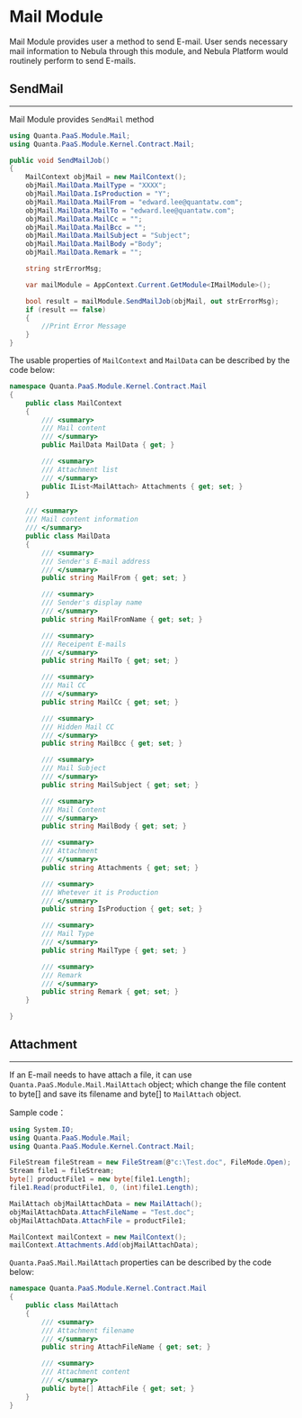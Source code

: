 Mail Module
================

Mail Module provides user a method to send E-mail. User sends necessary mail information to Nebula through this module, and Nebula Platform would routinely perform to send E-mails.

## SendMail
----------------

Mail Module provides `SendMail` method  

```csharp
using Quanta.PaaS.Module.Mail;
using Quanta.PaaS.Module.Kernel.Contract.Mail;

public void SendMailJob()
{
    MailContext objMail = new MailContext();
    objMail.MailData.MailType = "XXXX";
    objMail.MailData.IsProduction = "Y";
    objMail.MailData.MailFrom = "edward.lee@quantatw.com";
    objMail.MailData.MailTo = "edward.lee@quantatw.com";
    objMail.MailData.MailCc = "";
    objMail.MailData.MailBcc = "";
    objMail.MailData.MailSubject = "Subject";
    objMail.MailData.MailBody ="Body";
    objMail.MailData.Remark = "";

    string strErrorMsg;

    var mailModule = AppContext.Current.GetModule<IMailModule>();

    bool result = mailModule.SendMailJob(objMail, out strErrorMsg);
    if (result == false)
    {
        //Print Error Message
    }
}

```

The usable properties of `MailContext` and `MailData` can be described by the code below:

```csharp
namespace Quanta.PaaS.Module.Kernel.Contract.Mail
{
    public class MailContext
    {
        /// <summary>
        /// Mail content
        /// </summary>
        public MailData MailData { get; }

        /// <summary>
        /// Attachment list
        /// </summary>
        public IList<MailAttach> Attachments { get; set; }
    }

    /// <summary>
    /// Mail content information
    /// </summary>
    public class MailData
    {
        /// <summary>
        /// Sender's E-mail address
        /// </summary>
        public string MailFrom { get; set; }

        /// <summary>
        /// Sender's display name
        /// </summary>
        public string MailFromName { get; set; }

        /// <summary>
        /// Receipent E-mails
        /// </summary>
        public string MailTo { get; set; }

        /// <summary>
        /// Mail CC
        /// </summary>
        public string MailCc { get; set; }

        /// <summary>
        /// Hidden Mail CC
        /// </summary>
        public string MailBcc { get; set; }

        /// <summary>
        /// Mail Subject
        /// </summary>
        public string MailSubject { get; set; }

        /// <summary>
        /// Mail Content
        /// </summary>
        public string MailBody { get; set; }

        /// <summary>
        /// Attachment
        /// </summary>
        public string Attachments { get; set; }

        /// <summary>
        /// Whetever it is Production
        /// </summary>
        public string IsProduction { get; set; }

        /// <summary>
        /// Mail Type
        /// </summary>
        public string MailType { get; set; }

        /// <summary>
        /// Remark
        /// </summary>
        public string Remark { get; set; }
    }

}

```

## Attachment
----------------

If an E-mail needs to have attach a file, it can use `Quanta.PaaS.Module.Mail.MailAttach` object; which change the file content to byte[] and save its filename and byte[] to `MailAttach` object.

Sample code：

```csharp
using System.IO;
using Quanta.PaaS.Module.Mail;
using Quanta.PaaS.Module.Kernel.Contract.Mail;

FileStream fileStream = new FileStream(@"c:\Test.doc", FileMode.Open);
Stream file1 = fileStream;
byte[] productFile1 = new byte[file1.Length];
file1.Read(productFile1, 0, (int)file1.Length);

MailAttach objMailAttachData = new MailAttach();
objMailAttachData.AttachFileName = "Test.doc";
objMailAttachData.AttachFile = productFile1;

MailContext mailContext = new MailContext();
mailContext.Attachments.Add(objMailAttachData);
```

`Quanta.PaaS.Mail.MailAttach` properties can be described by the code below:

```csharp
namespace Quanta.PaaS.Module.Kernel.Contract.Mail
{
    public class MailAttach
    {
        /// <summary>
        /// Attachment filename
        /// </summary>
        public string AttachFileName { get; set; }

        /// <summary>
        /// Attachment content
        /// </summary>
        public byte[] AttachFile { get; set; }
    }
}
```
